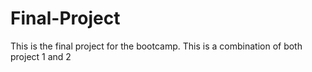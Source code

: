 # Final-Project
This is the final project for the bootcamp. This is a combination of both project 1 and 2
